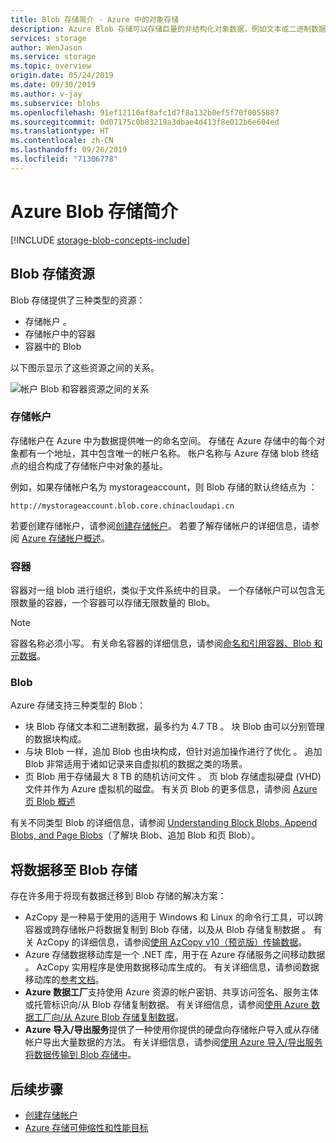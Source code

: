 ```yaml
---
title: Blob 存储简介 - Azure 中的对象存储
description: Azure Blob 存储可以存储巨量的非结构化对象数据，例如文本或二进制数据。 Azure Blob 存储高度可缩放且高度可用。 客户端可以通过 PowerShell 或 Azure CLI 以编程方式通过 Azure 存储客户端库或 REST 访问 Blob 存储中的数据对象。
services: storage
author: WenJason
ms.service: storage
ms.topic: overview
origin.date: 05/24/2019
ms.date: 09/30/2019
ms.author: v-jay
ms.subservice: blobs
ms.openlocfilehash: 91ef12110af8afc1d7f8a132b0ef5f70f0055887
ms.sourcegitcommit: 0d07175c0b83219a3dbae4d413f8e012b6e604ed
ms.translationtype: HT
ms.contentlocale: zh-CN
ms.lasthandoff: 09/26/2019
ms.locfileid: "71306778"
---
```

# <a name="introduction-to-azure-blob-storage"></a>Azure Blob 存储简介

[!INCLUDE [storage-blob-concepts-include](../../../includes/storage-blob-concepts-include.md)]

## <a name="blob-storage-resources"></a>Blob 存储资源

Blob 存储提供了三种类型的资源：

- 存储帐户  。 
- 存储帐户中的容器 
- 容器中的 Blob  

以下图示显示了这些资源之间的关系。

![帐户 Blob 和容器资源之间的关系](./media/storage-blob-introduction/blob1.png)

### <a name="storage-accounts"></a>存储帐户

存储帐户在 Azure 中为数据提供唯一的命名空间。 存储在 Azure 存储中的每个对象都有一个地址，其中包含唯一的帐户名称。 帐户名称与 Azure 存储 blob 终结点的组合构成了存储帐户中对象的基址。

例如，如果存储帐户名为 mystorageaccount，则 Blob 存储的默认终结点为  ：

```
http://mystorageaccount.blob.core.chinacloudapi.cn 
```

若要创建存储帐户，请参阅[创建存储帐户](../common/storage-quickstart-create-account.md)。 若要了解存储帐户的详细信息，请参阅 [Azure 存储帐户概述](../common/storage-account-overview.md?toc=%2fstorage%2fblobs%2ftoc.json)。

### <a name="containers"></a>容器

容器对一组 blob 进行组织，类似于文件系统中的目录。 一个存储帐户可以包含无限数量的容器，一个容器可以存储无限数量的 Blob。 

  > [!NOTE]
  > 容器名称必须小写。 有关命名容器的详细信息，请参阅[命名和引用容器、Blob 和元数据](https://docs.microsoft.com/rest/api/storageservices/Naming-and-Referencing-Containers--Blobs--and-Metadata)。

### <a name="blobs"></a>Blob
 
Azure 存储支持三种类型的 Blob：

* 块 Blob 存储文本和二进制数据，最多约为 4.7 TB  。 块 Blob 由可以分别管理的数据块构成。
* 与块 Blob 一样，追加 Blob 也由块构成，但针对追加操作进行了优化  。 追加 Blob 非常适用于诸如记录来自虚拟机的数据之类的场景。
* 页 Blob 用于存储最大 8 TB 的随机访问文件  。 页 blob 存储虚拟硬盘 (VHD) 文件并作为 Azure 虚拟机的磁盘。 有关页 Blob 的更多信息，请参阅 [Azure 页 Blob 概述](storage-blob-pageblob-overview.md)

有关不同类型 Blob 的详细信息，请参阅 [Understanding Block Blobs, Append Blobs, and Page Blobs](https://docs.microsoft.com/rest/api/storageservices/understanding-block-blobs--append-blobs--and-page-blobs)（了解块 Blob、追加 Blob 和页 Blob）。

## <a name="move-data-to-blob-storage"></a>将数据移至 Blob 存储

存在许多用于将现有数据迁移到 Blob 存储的解决方案：

- AzCopy 是一种易于使用的适用于 Windows 和 Linux 的命令行工具，可以跨容器或跨存储帐户将数据复制到 Blob 存储，以及从 Blob 存储复制数据  。 有关 AzCopy 的详细信息，请参阅[使用 AzCopy v10（预览版）传输数据](../common/storage-use-azcopy-v10.md)。 
- Azure 存储数据移动库是一个 .NET 库，用于在 Azure 存储服务之间移动数据  。 AzCopy 实用程序是使用数据移动库生成的。 有关详细信息，请参阅数据移动库的[参考文档](https://docs.azure.cn/dotnet/api/microsoft.windowsazure.storage.datamovement)。 
- **Azure 数据工厂**支持使用 Azure 资源的帐户密钥、共享访问签名、服务主体或托管标识向/从 Blob 存储复制数据。 有关详细信息，请参阅[使用 Azure 数据工厂向/从 Azure Blob 存储复制数据](/data-factory/connector-azure-blob-storage?toc=%2fazure%2fstorage%2fblobs%2ftoc.json)。 
- **Azure 导入/导出服务**提供了一种使用你提供的硬盘向存储帐户导入或从存储帐户导出大量数据的方法。 有关详细信息，请参阅[使用 Azure 导入/导出服务将数据传输到 Blob 存储中](../common/storage-import-export-service.md)。

## <a name="next-steps"></a>后续步骤

* [创建存储帐户](../common/storage-create-storage-account.md?toc=%2fstorage%2fblobs%2ftoc.json)
* [Azure 存储可伸缩性和性能目标](../common/storage-scalability-targets.md)
